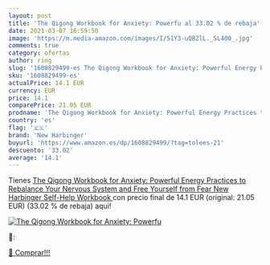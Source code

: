 ```yaml
---
layout: post
title: 'The Qigong Workbook for Anxiety: Powerfu al 33.02 % de rebaja'
date: 2021-03-07 16:59:50
image: 'https://m.media-amazon.com/images/I/51Y3-uQBZlL._SL400_.jpg'
comments: true
category: ofertas
author: ring
slug: '1608829499-es The Qigong Workbook for Anxiety: Powerful Energy Practices...'
sku: '1608829499-es'
actualPrice: 14.1 EUR
currency: EUR
price: 14.1
comparePrice: 21.05 EUR
prodname: 'The Qigong Workbook for Anxiety: Powerful Energy Practices to Rebalance Your Nervous System and Free Yourself from Fear  New Harbinger Self-Help Workbook '
country: 'es'
flag: '🇪🇸'
brand: 'New Harbinger'
buyurl: 'https://www.amazon.es/dp/1608829499/?tag=tolees-21'
descuento: '33.02'
average: '14.1'
---
```


Tienes [The Qigong Workbook for Anxiety: Powerful Energy Practices to Rebalance Your Nervous System and Free Yourself from Fear  New Harbinger Self-Help Workbook ](https://www.amazon.es/dp/1608829499/?tag=tolees-21) con precio final de  14.1 EUR (original: 21.05 EUR) (33.02 %  de rebaja) aqui!

[![The Qigong Workbook for Anxiety: Powerfu](https://m.media-amazon.com/images/I/51Y3-uQBZlL._SL400_.jpg)](https://www.amazon.es/dp/1608829499/?tag=tolees-21)

🔎:


[🛒 Comprar!!!](https://www.amazon.es/dp/1608829499/?tag=tolees-21)

